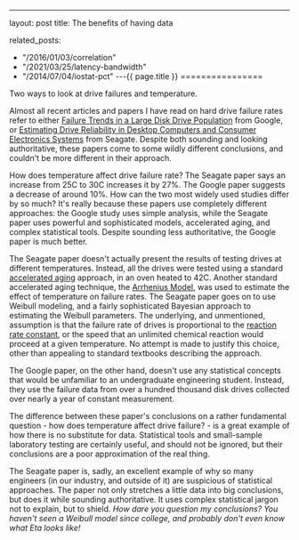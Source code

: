 ---
layout: post
title: The benefits of having data



related_posts:
  - "/2016/01/03/correlation"
  - "/2021/03/25/latency-bandwidth"
  - "/2014/07/04/iostat-pct"
---{{ page.title }}
================

<p class="meta">Two ways to look at drive failures and temperature.</p>

Almost all recent articles and papers I have read on hard drive failure rates refer to either [Failure Trends in a Large Disk Drive Population](http://www.usenix.org/events/fast07/tech/full_papers/pinheiro/pinheiro_html/) from Google, or [Estimating Drive Reliability in Desktop Computers and Consumer Electronics Systems](http://www.seagate.com/docs/pdf/whitepaper/drive_reliability.pdf) from Seagate. Despite both sounding and looking authoritative, these papers come to some wildly different conclusions, and couldn't be more different in their approach.

How does temperature affect drive failure rate? The Seagate paper says an increase from 25C to 30C increases it by 27%. The Google paper suggests a decrease of around 10%. How can the two most widely used studies differ by so much? It's really because these papers use completely different approaches: the Google study uses simple analysis, while the Seagate paper uses powerful and sophisticated models, accelerated aging, and complex statistical tools. Despite sounding less authoritative, the Google paper is much better.

The Seagate paper doesn't actually present the results of testing drives at different temperatures. Instead, all the drives were tested using a standard [accelerated aging](http://en.wikipedia.org/wiki/Accelerated_aging) approach, in an oven heated to 42C. Another standard accelerated aging technique, the [Arrhenius Model](http://en.wikipedia.org/wiki/Arrhenius_equation), was used to estimate the effect of temperature on failure rates. The Seagate paper goes on to use Weibull modeling, and a fairly sophisticated Bayesian approach to estimating the Weibull parameters. The underlying, and unmentioned, assumption is that the failure rate of drives is proportional to the [reaction rate constant](http://en.wikipedia.org/wiki/Reaction_rate_constant), or the speed that an unlimited chemical reaction would proceed at a given temperature. No attempt is made to justify this choice, other than appealing to standard textbooks describing the approach.

The Google paper, on the other hand, doesn't use any statistical concepts that would be unfamiliar to an undergraduate engineering student. Instead, they use the failure data from over a hundred thousand disk drives collected over nearly a year of constant measurement.

The difference between these paper's conclusions on a rather fundamental question - how does temperature affect drive failure? - is a great example of how there is no substitute for data. Statistical tools and small-sample laboratory testing are certainly useful, and should not be ignored, but their conclusions are a poor approximation of the real thing.

The Seagate paper is, sadly, an excellent example of why so many engineers (in our industry, and outside of it) are suspicious of statistical approaches. The paper not only stretches a little data into big conclusions, but does it while sounding authoritative. It uses complex statistical jargon not to explain, but to shield. *How dare you question my conclusions? You haven't seen a Weibull model since college, and probably don't even know what Eta looks like!*